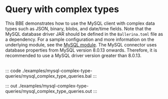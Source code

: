 # Query with complex types

This BBE demonstrates how to use the MySQL client with complex data types
such as JSON, binary, blobs, and date/time fields. Note that the MySQL database
driver JAR should be defined in the `Ballerina.toml` file as a dependency.
For a sample configuration and more information on the underlying module, see the [MySQL module](https://docs.central.ballerina.io/ballerinax/mysql/latest/).
The MySQL connector uses database properties from MySQL version 8.0.13 onwards. Therefore, it is
recommended to use a MySQL driver version greater than 8.0.13.<br><br>


::: code ./examples/mysql-complex-type-queries/mysql_complex_type_queries.bal :::

::: out ./examples/mysql-complex-type-queries/mysql_complex_type_queries.out :::